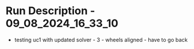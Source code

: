 # Run Description - 09_08_2024_16_33_10

- testing uc1 with updated solver - 3 - wheels aligned - have to go back

